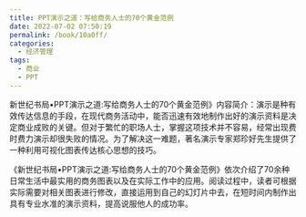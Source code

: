 ```yaml
---
title: PPT演示之道：写给商务人士的70个黄金范例
date: 2022-07-02 07:50:19
permalink: /book/10a0ff/
categories:
  - 经济管理
tags:
  - 商业
  - PPT
---
```


新世纪书局•PPT演示之道:写给商务人士的70个黄金范例》内容简介：演示是种有效传达信息的手段，在现代商务活动中，能否迅速有效地制作出好的演示资料是决定商业成败的关键。但对于繁忙的职场人士，掌握这项技术并不容易，经常出现费时费力演示却很失败的情况。为了解决这一难题，著名演示专家郑珍好先生提供了一种利用可视化图表传达核心思想的技巧。

《新世纪书局•PPT演示之道:写给商务人士的70个黄金范例》依次介绍了70余种日常生活中最实用的商务图表以及在实际工作中的应用。阅读过程中，读者可根据实际需要对相关图表进行修改，直接运用到自己的幻灯片中去，在短时间内制作出具有专业水准的演示资料，提高说服他人的成功率。

<!-- more -->

<BookShelf
album="https://cdn.jsdelivr.net/gh/jonsam-ng/image-hosting@master/oxygen-space/image.m212xo0w8gg.webp"
title="PPT演示之道：写给商务人士的70个黄金范例"
author="(韩)郑珍好"
authorLink="https://book.douban.com/subject_search?search_text=%E9%83%91%E7%8F%8D%E5%A5%BD"
intro="《新世纪书局•PPT演示之道:写给商务人士的70个黄金范例》依次介绍了70余种日常生活中最实用的商务图表以及在实际工作中的应用。阅读过程中，读者可根据实际需要对相关图表进行修改，直接运用到自己的幻灯片中去，在短时间内制作出具有专业水准的演示资料，提高说服他人的成功率。"
:tags="['商业', 'PPT']"
lang="中文"
:pages="220"
link="https://www.aliyundrive.com/s/T86NPZZpPJr"
douban="https://book.douban.com/subject/10582650/"
/>
